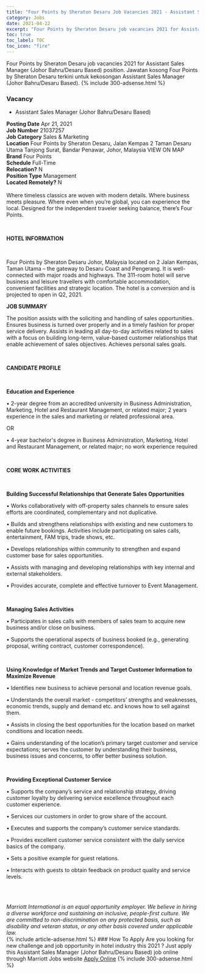 ```yaml
---
title: "Four Points by Sheraton Desaru Job Vacancies 2021 - Assistant Sales Manager (Johor Bahru/Desaru Based)" 
category: Jobs 
date: 2021-04-22 
excerpt: "Four Points by Sheraton Desaru job vacancies 2021 for Assistant Sales Manager (Johor Bahru/Desaru Based) position. Jawatan kosong Four Points by Sheraton Desaru terkini untuk kekosongan Assistant Sales Manager (Johor Bahru/Desaru Based)." 
toc: true 
toc_label: TOC 
toc_icon: "fire" 
--- 
```


Four Points by Sheraton Desaru job vacancies 2021 for Assistant Sales Manager (Johor Bahru/Desaru Based) position. Jawatan kosong Four Points by Sheraton Desaru terkini untuk kekosongan Assistant Sales Manager (Johor Bahru/Desaru Based). 
{% include 300-adsense.html %} 
### Vacancy 
- Assistant Sales Manager (Johor Bahru/Desaru Based) 
<div><div><b>Posting Date</b> Apr 21, 2021<br><b>Job Number</b> 21037257<br><b>Job Category</b> Sales &amp; Marketing<br><b>Location</b> Four Points by Sheraton Desaru, Jalan Kempas 2 Taman Desaru Utama Tanjong Surat, Bandar Penawar, Johor, Malaysia VIEW ON MAP<br><b>Brand</b> Four Points<br><b>Schedule</b> Full-Time<br><b>Relocation?</b> N<br><b>Position Type</b> Management<br><b>Located Remotely?</b> N<br><br>Where timeless classics are woven with modern details. Where business meets pleasure. Where even when you&#8217;re global, you can experience the local. Designed for the independent traveler seeking balance, there&#8217;s Four Points.<br></div><div> <p>&#160;</p> <p><strong>HOTEL INFORMATION</strong></p> <p>&#160;</p> <p>Four Points by Sheraton Desaru Johor, Malaysia located on 2 Jalan Kempas, Taman Utama &#8211; the gateway to Desaru Coast and Pengerang. It is well-connected with major roads and highways. The 311-room hotel will serve business and leisure travellers with comfortable accommodation, convenient facilities and strategic location. The hotel is a conversion and is projected to open in Q2, 2021.</p> <p><strong>JOB SUMMARY</strong></p> <p>The position assists with the soliciting and handling of sales opportunities. Ensures business is turned over properly and in a timely fashion for proper service delivery. Assists in leading all day-to-day activities related to sales with a focus on building long-term, value-based customer relationships that enable achievement of sales objectives. Achieves personal sales goals.</p> <p>&#160;</p> <p><strong>CANDIDATE PROFILE </strong></p> <p>&#160;</p> <p><strong>Education and Experience</strong></p> <p>&#8226; 2-year degree from an accredited university in Business Administration, Marketing, Hotel and Restaurant Management, or related major; 2 years experience in the sales and marketing or related professional area.</p> <p>OR</p> <p>&#8226; 4-year bachelor's degree in Business Administration, Marketing, Hotel and Restaurant Management, or related major; no work experience required</p> <p>&#160;</p> <p><strong>CORE WORK ACTIVITIES</strong></p> <p>&#160;</p> <p><strong>Building Successful Relationships that Generate Sales Opportunities</strong></p> <p>&#8226; Works collaboratively with off-property sales channels to ensure sales efforts are coordinated, complementary and not duplicative.</p> <p>&#8226; Builds and strengthens relationships with existing and new customers to enable future bookings. Activities include participating on sales calls, entertainment, FAM trips, trade shows, etc.</p> <p>&#8226; Develops relationships within community to strengthen and expand customer base for sales opportunities.</p> <p>&#8226; Assists with managing and developing relationships with key internal and external stakeholders.</p> <p>&#8226; Provides accurate, complete and effective turnover to Event Management.</p> <p>&#160;</p> <p><strong>Managing Sales Activities</strong></p> <p>&#8226; Participates in sales calls with members of sales team to acquire new business and/or close on business.</p> <p>&#8226; Supports the operational aspects of business booked (e.g., generating proposal, writing contract, customer correspondence).</p> <p>&#160;</p> <p><strong>Using Knowledge of Market Trends and Target Customer Information to Maximize Revenue</strong></p> <p>&#8226; Identifies new business to achieve personal and location revenue goals.</p> <p>&#8226; Understands the overall market - competitors&#8217; strengths and weaknesses, economic trends, supply and demand etc. and knows how to sell against them.</p> <p>&#8226; Assists in closing the best opportunities for the location based on market conditions and location needs.</p> <p>&#8226; Gains understanding of the location&#8217;s primary target customer and service expectations; serves the customer by understanding their business, business issues and concerns, to offer better business solution.</p> <p>&#160;</p> <p><strong>Providing Exceptional Customer Service </strong></p> <p>&#8226; Supports the company&#8217;s service and relationship strategy, driving customer loyalty by delivering service excellence throughout each customer experience.</p> <p>&#8226; Services our customers in order to grow share of the account.</p> <p>&#8226; Executes and supports the company&#8217;s customer service standards.</p> <p>&#8226; Provides excellent customer service consistent with the daily service basics of the company.</p> <p>&#8226; Sets a positive example for guest relations.</p> <p>&#8226; Interacts with guests to obtain feedback on product quality and service levels.</p> <p>&#160;</p> </div> <div> &#160;</div> <em>Marriott International is an equal opportunity employer.&#160;We believe in hiring a diverse workforce and sustaining an inclusive, people-first culture.&#160;We are committed to non-discrimination on&#160;any&#160;protected&#160;basis, such as disability and veteran status, or any other basis covered under applicable law.</em><br></div> 
{% include article-adsense.html %} 
### How To Apply 
Are you looking for new challenge and job opportunity in hotel industry this 2021 ?
Just apply this Assistant Sales Manager (Johor Bahru/Desaru Based) job online through Marriott Jobs website 
<a href="https://jobs.marriott.com/marriott/jobs/21037257?lang=en-us" class="btn btn--info" target="_blank" rel="nofollow noopenner">Apply Online</a> 
{% include 300-adsense.html %} 
